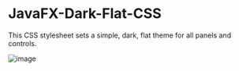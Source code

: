 # JavaFX-Dark-Flat-CSS
This CSS stylesheet sets a simple, dark, flat theme for all panels and controls.

![image](https://github.com/user-attachments/assets/b426f431-423e-416d-b125-8d0bfff7017e)
